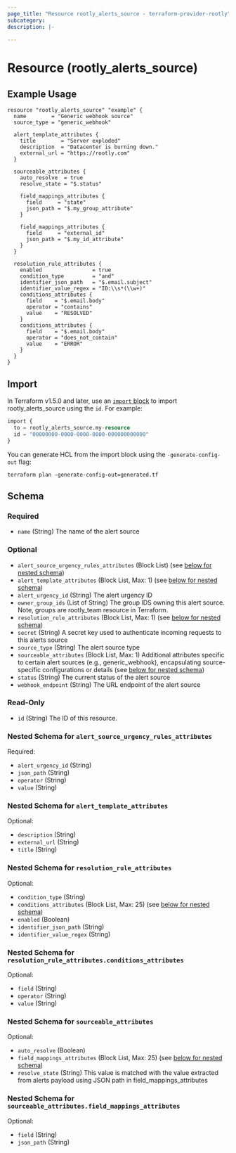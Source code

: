 ```yaml
---
page_title: "Resource rootly_alerts_source - terraform-provider-rootly"
subcategory:
description: |-
    
---
```


# Resource (rootly_alerts_source)



## Example Usage

```shell
resource "rootly_alerts_source" "example" {
  name        = "Generic webhook source"
  source_type = "generic_webhook"

  alert_template_attributes {
    title        = "Server exploded"
    description  = "Datacenter is burning down."
    external_url = "https://rootly.com"
  }

  sourceable_attributes {
    auto_resolve  = true
    resolve_state = "$.status"

    field_mappings_attributes {
      field     = "state"
      json_path = "$.my_group_attribute"
    }

    field_mappings_attributes {
      field     = "external_id"
      json_path = "$.my_id_attribute"
    }
  }

  resolution_rule_attributes {
    enabled                = true
    condition_type         = "and"
    identifier_json_path   = "$.email.subject"
    identifier_value_regex = "ID:\\s*(\\w+)"
    conditions_attributes {
      field    = "$.email.body"
      operator = "contains"
      value    = "RESOLVED"
    }
    conditions_attributes {
      field    = "$.email.body"
      operator = "does_not_contain"
      value    = "ERROR"
    }
  }
}
```

## Import

In Terraform v1.5.0 and later, use an [`import` block](https://developer.hashicorp.com/terraform/language/import) to import rootly_alerts_source using the `id`. For example:

```terraform
import {
  to = rootly_alerts_source.my-resource
  id = "00000000-0000-0000-0000-000000000000"
}
```

You can generate HCL from the import block using the `-generate-config-out` flag:

```console
terraform plan -generate-config-out=generated.tf
```

<!-- schema generated by tfplugindocs -->
## Schema

### Required

- `name` (String) The name of the alert source

### Optional

- `alert_source_urgency_rules_attributes` (Block List) (see [below for nested schema](#nestedblock--alert_source_urgency_rules_attributes))
- `alert_template_attributes` (Block List, Max: 1) (see [below for nested schema](#nestedblock--alert_template_attributes))
- `alert_urgency_id` (String) The alert urgency ID
- `owner_group_ids` (List of String) The group IDS owning this alert source. Note, groups are rootly_team resource in Terraform.
- `resolution_rule_attributes` (Block List, Max: 1) (see [below for nested schema](#nestedblock--resolution_rule_attributes))
- `secret` (String) A secret key used to authenticate incoming requests to this alerts source
- `source_type` (String) The alert source type
- `sourceable_attributes` (Block List, Max: 1) Additional attributes specific to certain alert sources (e.g., generic_webhook), encapsulating source-specific configurations or details (see [below for nested schema](#nestedblock--sourceable_attributes))
- `status` (String) The current status of the alert source
- `webhook_endpoint` (String) The URL endpoint of the alert source

### Read-Only

- `id` (String) The ID of this resource.

<a id="nestedblock--alert_source_urgency_rules_attributes"></a>
### Nested Schema for `alert_source_urgency_rules_attributes`

Required:

- `alert_urgency_id` (String)
- `json_path` (String)
- `operator` (String)
- `value` (String)


<a id="nestedblock--alert_template_attributes"></a>
### Nested Schema for `alert_template_attributes`

Optional:

- `description` (String)
- `external_url` (String)
- `title` (String)


<a id="nestedblock--resolution_rule_attributes"></a>
### Nested Schema for `resolution_rule_attributes`

Optional:

- `condition_type` (String)
- `conditions_attributes` (Block List, Max: 25) (see [below for nested schema](#nestedblock--resolution_rule_attributes--conditions_attributes))
- `enabled` (Boolean)
- `identifier_json_path` (String)
- `identifier_value_regex` (String)

<a id="nestedblock--resolution_rule_attributes--conditions_attributes"></a>
### Nested Schema for `resolution_rule_attributes.conditions_attributes`

Optional:

- `field` (String)
- `operator` (String)
- `value` (String)



<a id="nestedblock--sourceable_attributes"></a>
### Nested Schema for `sourceable_attributes`

Optional:

- `auto_resolve` (Boolean)
- `field_mappings_attributes` (Block List, Max: 25) (see [below for nested schema](#nestedblock--sourceable_attributes--field_mappings_attributes))
- `resolve_state` (String) This value is matched with the value extracted from alerts payload using JSON path in field_mappings_attributes

<a id="nestedblock--sourceable_attributes--field_mappings_attributes"></a>
### Nested Schema for `sourceable_attributes.field_mappings_attributes`

Optional:

- `field` (String)
- `json_path` (String)

